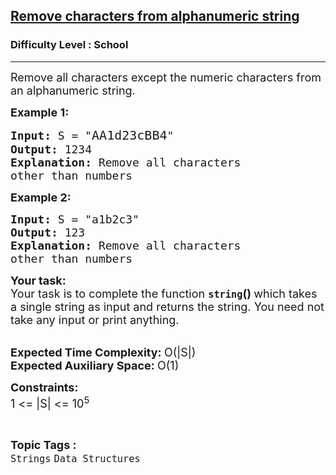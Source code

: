 <h2><a href="https://www.geeksforgeeks.org/problems/remove-characters-from-alphanumeric-string0648/1?page=4&difficulty=School&sortBy=submissions">Remove characters from alphanumeric string</a></h2><h3>Difficulty Level : School</h3><hr><div class="problems_problem_content__Xm_eO"><p><span style="font-size: 18px;">Remove all characters except the numeric characters&nbsp;from an alphanumeric string.</span></p>
<p><span style="font-size: 18px;"><strong>Example 1:</strong></span></p>
<pre><span style="font-size: 18px;"><strong>Input:</strong> S = "</span><span style="font-size: 20px;">AA1d23cBB4</span><span style="font-size: 18px;"><span style="font-size: 18px;">"
</span><strong style="font-size: 18px;">Output:</strong><span style="font-size: 18px;"> 1234
</span><strong style="font-size: 18px;">Explanation:</strong><span style="font-size: 18px;"> Remove all characters
other than numbers</span></span></pre>
<p><span style="font-size: 18px;"><strong>Example 2:</strong></span></p>
<pre><span style="font-size: 18px;"><strong style="font-size: 18px;">Input:</strong><span style="font-size: 18px;"> S = "a1b2c3"
</span><strong style="font-size: 18px;">Output:</strong><span style="font-size: 18px;"> 123
</span><strong style="font-size: 18px;">Explanation:</strong><span style="font-size: 18px;"> Remove all characters
other than numbers</span></span></pre>
<p><span style="font-size: 18px;"><strong>Your task:</strong><br>Your task is to complete the function&nbsp;<strong><code>string</code>()&nbsp;</strong>which takes a single string as input and returns the string. You need not take any input or print anything.</span><br>&nbsp;</p>
<p><span style="font-size: 18px;"><strong>Expected Time Complexity:&nbsp;</strong>O(|S|)<br><strong>Expected Auxiliary Space:&nbsp;</strong>O(1)</span></p>
<p><span style="font-size: 18px;"><strong>Constraints:</strong><br>1 &lt;= |S| &lt;= 10<sup>5</sup></span></p></div><br><p><span style=font-size:18px><strong>Topic Tags : </strong><br><code>Strings</code>&nbsp;<code>Data Structures</code>&nbsp;